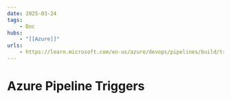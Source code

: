 ```yaml
---
date: 2025-03-24
tags:
    - Doc
hubs:
    - "[[Azure]]"
urls:
    - https://learn.microsoft.com/en-us/azure/devops/pipelines/build/triggers?view=azure-devops
---
```


# Azure Pipeline Triggers 

